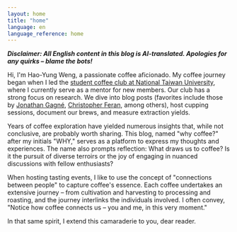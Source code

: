 ```yaml
---
layout: home
title: "home"
language: en
language_reference: home
---
```


***Disclaimer: All English content in this blog is AI-translated. Apologies for any quirks – blame the bots!***

Hi, I'm Hao-Yung Weng, a passionate coffee aficionado. My coffee journey began when I led the [student coffee club at National Taiwan University](https://instagram.com/ntu.coffee), where I currently serve as a mentor for new members. Our club has a strong focus on research. We dive into blog posts (favorites include those by [Jonathan Gagné](https://coffeeadastra.com/), [Christopher Feran](https://christopherferan.com/), among others), host cupping sessions, document our brews, and measure extraction yields.

Years of coffee exploration have yielded numerous insights that, while not conclusive, are probably worth sharing. This blog, named "why coffee?" after my initials "WHY," serves as a platform to express my thoughts and experiences. The name also prompts reflection: What draws us to coffee? Is it the pursuit of diverse terroirs or the joy of engaging in nuanced discussions with fellow enthusiasts?

When hosting tasting events, I like to use the concept of "connections between people" to capture coffee's essence. Each coffee undertakes an extensive journey – from cultivation and harvesting to processing and roasting, and the journey interlinks the individuals involved. I often convey, "Notice how coffee connects us – you and me, in this very moment."

In that same spirit, I extend this camaraderie to you, dear reader.